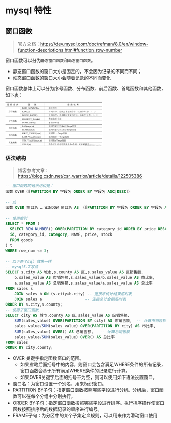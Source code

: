 

# mysql 特性

## 窗口函数

> 官方文档：https://dev.mysql.com/doc/refman/8.0/en/window-function-descriptions.html#function_row-number

窗口函数可以分为`静态窗口函数`和`动态窗口函数`。

- 静态窗口函数的窗口大小是固定的，不会因为记录的不同而不同；
- 动态窗口函数的窗口大小会随着记录的不同而变化

窗口函数总体上可以分为序号函数、分布函数、前后函数、首尾函数和其他函数，如下表：

<img src="imgs/mysql5.7/image-20240123113059526.png" alt="image-20240123113059526" style="zoom:30%;" />

### 语法结构

> 博客参考文章：https://blog.csdn.net/csr_warrior/article/details/122505386

```sql
-- 窗口函数的语法结构是：
函数 OVER（[PARTITION BY 字段名 ORDER BY 字段名 ASC|DESC]）

-- 或
函数 OVER 窗口名 … WINDOW 窗口名 AS （[PARTITION BY 字段名 ORDER BY 字段名 ASC|DESC]）

-- 使用案列
SELECT * FROM (
  SELECT ROW_NUMBER() OVER(PARTITION BY category_id ORDER BY price DESC) AS row_num,
  id, category_id, category, NAME, price, stock
  FROM goods
) t
WHERE row_num <= 3;

-- 以下两个sql 效果一样
-- mysql5.7写法
SELECT s.city AS 城市,s.county AS 区,s.sales_value AS 区销售额,
	b.sales_value AS 市销售额,s.sales_value/b.sales_value AS 市比率,
	a.sales_value AS 总销售额,s.sales_value/a.sales_value AS 总比率
FROM sales s
	JOIN sales b ON (s.city=b.city) -- 连接市统计结果临时表
	JOIN sales a                   -- 连接总计金额临时表
ORDER BY s.city,s.county;
-- 使用了窗口函数
SELECT city AS 城市,county AS 区,sales_value AS 区销售额,
	SUM(sales_value) OVER(PARTITION BY city) AS 市销售额,  -- 计算市销售额
	sales_value/SUM(sales_value) OVER(PARTITION BY city) AS 市比率,
	SUM(sales_value) OVER() AS 总销售额,   -- 计算总销售额
	sales_value/SUM(sales_value) OVER() AS 总比率
FROM sales
ORDER BY city,county;
```

- OVER 关键字指定函数窗口的范围。
  - 如果省略后面括号中的内容，则窗口会包含满足WHERE条件的所有记录，窗口函数会基于所有满足WHERE条件的记录进行计算。
  - 如果OVER关键字后面的括号不为空，则可以使用如下语法设置窗口。
- 窗口名：为窗口设置一个别名，用来标识窗口。
- PARTITION BY子句：指定窗口函数按照哪些字段进行分组。分组后，窗口函数可以在每个分组中分别执行。
- ORDER BY子句：指定窗口函数按照哪些字段进行排序。执行排序操作使窗口函数按照排序后的数据记录的顺序进行编号。
- FRAME子句：为分区中的某个子集定义规则，可以用来作为滑动窗口使用
